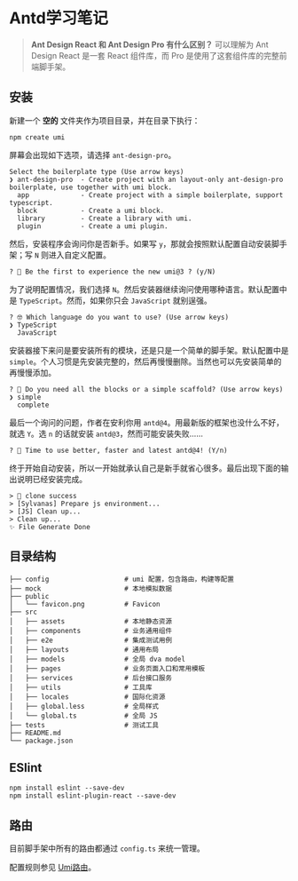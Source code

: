 # Antd学习笔记

> **Ant Design React 和 Ant Design Pro 有什么区别？**
> 可以理解为 Ant Design React 是一套 React 组件库，而 Pro 是使用了这套组件库的完整前端脚手架。

## 安装
新建一个 **空的** 文件夹作为项目目录，并在目录下执行：

```
npm create umi
```
屏幕会出现如下选项，请选择 `ant-design-pro`。

```
Select the boilerplate type (Use arrow keys)
❯ ant-design-pro  - Create project with an layout-only ant-design-pro boilerplate, use together with umi block.
  app             - Create project with a simple boilerplate, support typescript.
  block           - Create a umi block.
  library         - Create a library with umi.
  plugin          - Create a umi plugin.
```

然后，安装程序会询问你是否新手。如果写 `y`，那就会按照默认配置自动安装脚手架；写 `N` 则进入自定义配置。 

```
? 🧙 Be the first to experience the new umi@3 ? (y/N) 
```

为了说明配置情况，我们选择 `N`。然后安装器继续询问使用哪种语言。默认配置中是 `TypeScript`。然而，如果你只会 `JavaScript` 就别逞强。

```
? 🤓 Which language do you want to use? (Use arrow keys)
❯ TypeScript 
  JavaScript 
```

安装器接下来问是要安装所有的模块，还是只是一个简单的脚手架。默认配置中是 `simple`。个人习惯是先安装完整的，然后再慢慢删除。当然也可以先安装简单的再慢慢添加。

```
? 🚀 Do you need all the blocks or a simple scaffold? (Use arrow keys)
❯ simple 
  complete 
```

最后一个询问的问题，作者在安利你用 `antd@4`。用最新版的框架也没什么不好，就选 `Y`。选 `n` 的话就安装 `antd@3`，然而可能安装失败……

```
? 🦄 Time to use better, faster and latest antd@4! (Y/n) 
```

终于开始自动安装，所以一开始就承认自己是新手就省心很多。最后出现下面的输出说明已经安装完成。

```
> 🚚 clone success
> [Sylvanas] Prepare js environment...
> [JS] Clean up...
> Clean up...
✨ File Generate Done
```

## 目录结构

```
├── config                   # umi 配置，包含路由，构建等配置
├── mock                     # 本地模拟数据
├── public
│   └── favicon.png          # Favicon
├── src
│   ├── assets               # 本地静态资源
│   ├── components           # 业务通用组件
│   ├── e2e                  # 集成测试用例
│   ├── layouts              # 通用布局
│   ├── models               # 全局 dva model
│   ├── pages                # 业务页面入口和常用模板
│   ├── services             # 后台接口服务
│   ├── utils                # 工具库
│   ├── locales              # 国际化资源
│   ├── global.less          # 全局样式
│   └── global.ts            # 全局 JS
├── tests                    # 测试工具
├── README.md
└── package.json
```

## ESlint

```
npm install eslint --save-dev
npm install eslint-plugin-react --save-dev
```

## 路由

目前脚手架中所有的路由都通过 `config.ts` 来统一管理。

配置规则参见 [Umi路由](https://umijs.org/zh-CN/docs/routing)。